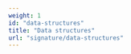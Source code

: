 ```yaml
---
weight: 1
id: "data-structures"
title: "Data structures"
url: "signature/data-structures"
---
```




